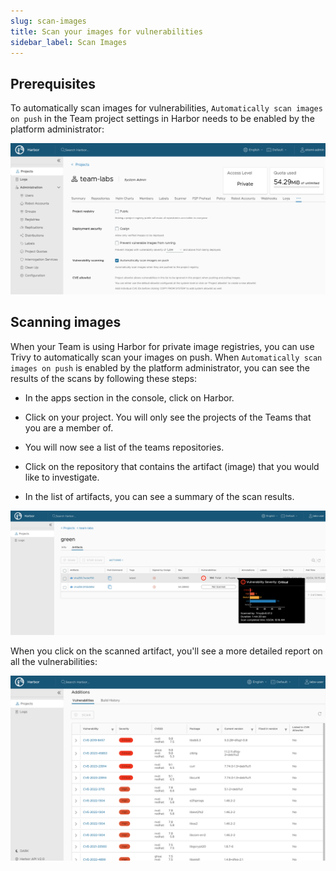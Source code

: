 ```yaml
---
slug: scan-images
title: Scan your images for vulnerabilities
sidebar_label: Scan Images
---
```


## Prerequisites

To automatically scan images for vulnerabilities, `Automatically scan images on push` in the Team project settings in Harbor needs to be enabled by the platform administrator:

![image vulnerabilities](../../img/harbor-config.png)

## Scanning images

When your Team is using Harbor for private image registries, you can use Trivy to automatically scan your images on push. When `Automatically scan images on push` is enabled by the platform administrator, you can see the results of the scans by following these steps:

- In the apps section in the console, click on Harbor.

- Click on your project. You will only see the projects of the Teams that you are a member of.

- You will now see a list of the teams repositories.

- Click on the repository that contains the artifact (image) that you would like to investigate.

- In the list of artifacts, you can see a summary of the scan results.

![kubecfg](../../img/trivy-scan-sum.png)

When you click on the scanned artifact, you'll see a more detailed report on all the vulnerabilities:

![kubecfg](../../img/trivy-scan-details.png)